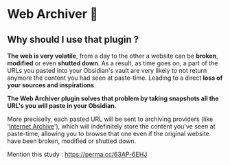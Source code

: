 # Web Archiver 📁

## Why should I use that plugin ?
**The web is very volatile**, from a day to the other a website can be **broken**, **modified** or even **shutted down**.
As a result, as time goes on, a part of the URLs you pasted into your Obsidian's vault are very likely to not return anymore the content you had seen at paste-time. Leading to a direct **loss of your sources and inspirations**.

**The Web Archiver plugin solves that problem by taking snapshots all the URL's you will paste in your Obsidian.**

More preciselly, each pasted URL will be sent to archiving providers (like '[Internet Archive](archive.org)'), which will indefinitely store the content you've seen at paste-time, allowing you to browse that one even if the original website have been broken, modified or shutted down.

Mention this study : https://perma.cc/63AP-6EHJ
